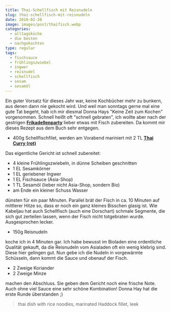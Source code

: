```yaml
---
title: Thai-Schellfisch mit Reisnudeln
slug: thai-schellfisch-mit-reisnudeln
date: 2010-02-28
image: images/post/thaifisch.webp
categories: 
  - alltagsküche
  - die besten
  - nachgekochtes
type: regular
tags: 
  - fischsauce
  - frühlingszwiebel
  - ingwer
  - reisnudel
  - schellfisch
  - sesam
  - sesamöl
---
```


Ein guter Vorsatz für dieses Jahr war, keine Kochbücher mehr zu bunkern, aus denen dann nie gekocht wird. Und weil man sonntags gerne mal eine gute Tat begeht, hab ich mir diesmal Donna Hays "Keine Zeit zum Kochen" vorgenommen. Schnell heißt oft "schnell gebraten", ich wollte aber nach der gestrigen **[Frikadellenparty](../ingwerfrikadellen)** lieber etwas mit Fisch zubereiten. Da kommt mir dieses Rezept aus dem Buch sehr entgegen.

* 400g Schellfischfilet, werden am Vorabend mariniert mit 2 TL **[Thai Curry (rot)](../red-curry-paste)**

Das eigentliche Gericht ist schnell zubereitet:

* 4 kleine Frühlingszwiebeln, in dünne Scheiben geschnitten 
* 1 EL Sesamkörner 
* 1 EL geriebener Ingwer 
* 1 EL Fischsauce (Asia-Shop) 
* 1 TL Sesamöl (lieber nicht Asia-Shop, sondern Bio) 
* am Ende ein kleiner Schuss Wasser

dünsten für ein paar Minuten. Parallel brät der Fisch in ca. 10 Minuten auf mittlerer Hitze so, dass er noch ein ganz kleines Bisschen glasig ist. Wie Kabeljau hat auch Schellfisch (auch eine Dorschart) schmale Segmente, die sich gut zerteilen lassen, wenn der Fisch nicht totgebraten wurde. Ausgesprochen lecker.

* 150g Reisnudeln

koche ich in 4 Minuten gar. Ich habe bewusst im Bioladen eine ordentliche Qualität gekauft, da die Reisnudeln vom Asialaden oft ein wenig klebrig sind. Diese hier gelingen gut. Nun gebe ich die Nudeln in vorgewärmte Schüsseln, dann kommt die Sauce und obenauf der Fisch.

* 2 Zweige Koriander 
* 2 Zweige Minze

machen den Abschluss. Sie geben dem Gericht noch eine frische Note. Auch ohne viel Sauce eine sehr schöne Kombination! Donna Hay hat die erste Runde überstanden ;)

> thai dish with rice noodles, marinated Haddock fillet, leek
